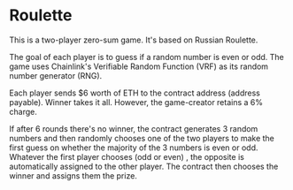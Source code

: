 # Roulette
This is a two-player zero-sum game. It's based on Russian Roulette. 

The  goal of each player is to guess if a random number is even or odd. The game uses Chainlink's Verifiable Random Function (VRF) as its random number generator (RNG).

Each player sends $6 worth of ETH to the contract address (address payable). Winner takes it all. However, the game-creator retains a 6% charge. 

If after 6 rounds there's no winner, the contract generates 3 random numbers and then randomly chooses one of the two players to make the first guess on whether the majority of the 3 numbers is even or odd. Whatever the first player chooses (odd or even) , the opposite is automatically assigned to the other player. The contract then chooses the winner and assigns them the prize.
